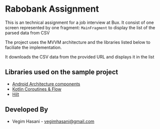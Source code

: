 # Rabobank Assignment

This is an technical assignment for a job interview at Bux. It consist of one screen represented by one fragment: `MainFragment` to display the list
of the parsed data from CSV

The project uses the MVVM architecture and the libraries listed below to faciliate the implementation.

It downloads the CSV data from the provided URL and displays it in the list


Libraries used on the sample project
------------------------------------

* [Android Architecture components][1]
* [Kotlin Coroutines & Flow][2]
* [Hilt][3]

[1]: https://developer.android.com/topic/libraries/architecture

[2]: https://developer.android.com/kotlin/flow

[3]: https://developer.android.com/training/dependency-injection/hilt-android

Developed By
------------

* Vegim Hasani - <vegimhasani@gmail.com>
